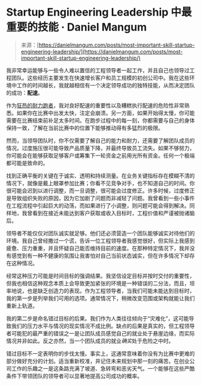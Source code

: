 <!--yml

category: 未分类

date: 2024-05-27 14:56:18

-->

# Startup Engineering Leadership 中最重要的技能 · Daniel Mangum

> 来源：[https://danielmangum.com/posts/most-important-skill-startup-engineering-leadership/](https://danielmangum.com/posts/most-important-skill-startup-engineering-leadership/)

我非常幸运能够与一些令人难以置信的工程领导者一起工作，并且自己也领导过工程团队。这些经历主要发生在快速增长客户和员工规模的初创公司中。我在这些环境中工作的时间越长，我就越相信有一个决定领导成功的独特技能，从而决定团队的成功：**配速**。

作为[狂热的耐力跑者](https://danielmangum.com/posts/3000-miles-2023/)，我对良好配速的重要性以及糟糕执行配速的危险性非常熟悉。如果你在比赛中出发太快，注定会崩溃。另一方面，如果开始得太慢，你可能需要在比赛结束前补足太多时间。在跑步过程中的每一刻，你都需要与自己的身体保持一致，了解在当前比赛中的位置下能够推动得有多猛烈的极限。

然而，当领导团队时，你不仅需要了解自己的能力和耐力，还需要了解团队成员的情况。过度施压很可能导致产品质量下降，并最终导致员工流失。如果不够努力，你可能会在能够获取足够客户或筹集下一轮资金之前用光所有资金。任何一个极端都可能是致命的。

找到正确平衡的关键在于诚实、透明和持续测量。在业务关键指标存在模糊不清的情况下，就像是戴上眼罩参加比赛；你看不见竞争对手，也不知道自己的时间。你很可能会迟到以进行调整，而一旦调整，很可能会过度修正。许多时候，过度修正是导致组织失败的原因，因为它加剧了问题而非减轻了问题。我曾看到一些小事件在工程流程中引起巨大的动荡，而如果进行了小调整，则问题可能会得到解决。同样地，我曾看到在接近未能达到客户获取或收入目标时，工程价值和严谨被抛诸脑后。

领导者不能仅仅对团队诚实就足够。他们还必须营造一个团队能够诚实对待他们的环境。我自己曾经撒过一个谎，告诉一位工程领导者我感觉很好，但实际上我感到疲惫、压力重重，并且怀疑自己能否维持目前的速度。在那种特定情况下，我并没有感觉到有一种不健康的氛围让我害怕对自己当前状态诚实，但在许多情况下却存在这种情况。

经常这种压力可能是时间目标的强调结果。我坚信设定目标并按时交付的重要性，但我也相信这种观念本质上会导致更加紧张的环境是一种错误的二分法，而且，坦率地说，也是缺乏创造力的表现。作为工程领导者，当我们可能未能达到目标时，我的第一步是列举我们可用的选项。通常情况下，稍微改变范围或架构就能让我们重新上轨道。

我的第二步是命名错过目标的后果。我们作为人类往往倾向于“灾难化”，这可能导致我们的压力水平与情况的现实情况不成比例。缺点的后果是真实的，但工程领导者可能犯的最严重的错误之一是让团队成员感觉自己的就业处于悬崖边缘，而实际情况并非如此。反之亦然，当一个团队成员的就业*确实*处于危险之中时。

错过目标不一定表明你的步伐太慢。事实上，这通常意味着你没有为比赛中更难的部分做好充分的计划。适当重新校准，并记住未来规划中那一刻的痛苦。在创业公司工作的乐趣之一是这条路充满了坡道、急转弯和恶劣天气。一个能够在这些严酷条件下带领团队的领导者可以显著地提高公司成功的概率。
